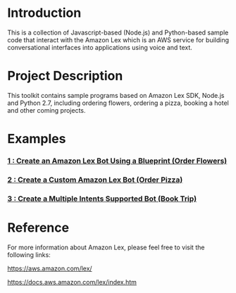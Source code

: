 # Introduction
This is a collection of Javascript-based (Node.js) and Python-based sample code that interact with the Amazon Lex which is an AWS service for building conversational interfaces into applications using voice and text.

# Project Description
This toolkit contains sample programs based on Amazon Lex SDK, Node.js and Python 2.7, including ordering flowers, ordering a pizza, booking a hotel and other coming projects.

# Examples
### [1 : Create an Amazon Lex Bot Using a Blueprint (Order Flowers)](./ex1/README.md)
### [2 : Create a Custom Amazon Lex Bot (Order Pizza)](./ex2/README.md)
### [3 : Create a Multiple Intents Supported Bot (Book Trip)](./ex3/README.md)

# Reference
For more information about Amazon Lex, please feel free to visit the following links:

https://aws.amazon.com/lex/

https://docs.aws.amazon.com/lex/index.htm
